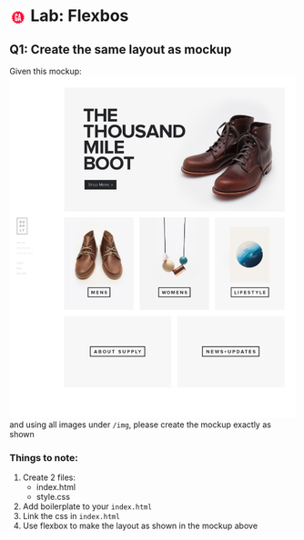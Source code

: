 # <span><img src="../img/ga_cog.png" width="30" height="30" style="vertical-align: middle;"></span> Lab: Flexbos

## Q1: Create the same layout as mockup
Given this mockup:
<img src="../img/mockup.png">
and using all images under `/img`, please create the mockup exactly as shown

### Things to note:

1. Create 2 files:
    - index.html
    - style.css
2. Add boilerplate to your `index.html`
3. Link the css in `index.html`
4. Use flexbox to make the layout as shown in the mockup above